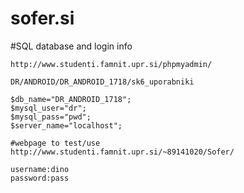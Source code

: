 # sofer.si

#SQL database and login info

	http://www.studenti.famnit.upr.si/phpmyadmin/
	
	DR/ANDROID/DR_ANDROID_1718/sk6_uporabniki
	
	$db_name="DR_ANDROID_1718";
	$mysql_user="dr";
	$mysql_pass="pwd";
	$server_name="localhost";
	
	#webpage to test/use
	http://www.studenti.famnit.upr.si/~89141020/Sofer/
	
	username:dino
	password:pass